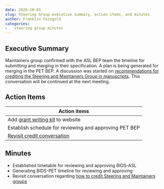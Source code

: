 ```yaml
---
date: 2020-10-01
slug: Steering Group executive summary, action items, and minutes
author: Franklin Feingold
categories:
-   steering group minutes
---
```



<!-- more -->




## Executive Summary

Maintainers group confirmed with the ASL BEP team the timeline for submitting and merging in their specification. A plan is being generated for merging in the PET BEP. A discussion was started on [recommendations for crediting the Steering and Maintainers Group in manuscripts](https://github.com/bids-standard/bids-specification/issues/627). This conversation will be continued at the next meeting.

## Action Items

| Action items |
| -------- |
| Add [grant writing kit](https://docs.google.com/document/d/1Q7JTOvUqt05YQfnbvGoP1SZQy_CGkNEVcsVZeS4D5_o/edit) to website     |
| Establish schedule for reviewing and approving PET BEP |
| [Revisit credit conversation](https://github.com/bids-standard/bids-specification/issues/627) |

## Minutes

- Established timetable for reviewing and approving BIDS-ASL
- Generating BIDS-PET timeline for reviewing and approving
- Revisit conversation regarding [how to credit Steering and Maintainers groups](https://github.com/bids-standard/bids-specification/issues/627)

